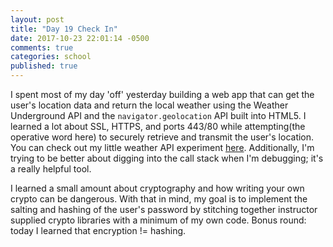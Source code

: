 ```yaml
---
layout: post
title: "Day 19 Check In"
date: 2017-10-23 22:01:14 -0500
comments: true
categories: school
published: true
---
```


I spent most of my day 'off' yesterday building a web app that can get the user's location data and return the local weather using the Weather Underground API and the `navigator.geolocation` API built into HTML5. I learned a lot about SSL, HTTPS, and ports 443/80 while attempting(the operative word here) to securely retrieve and transmit the user's location. You can check out my little weather API experiment [here](http://codepen.io/jljesse/pen/LzvoJq). Additionally, I'm trying to be better about digging into the call stack when I'm debugging; it's a really helpful tool.<!--more-->

I learned a small amount about cryptography and how writing your own crypto can be dangerous. With that in mind, my goal is to implement the salting and hashing of the user's password by stitching together instructor supplied crypto libraries with a minimum of my own code. Bonus round: today I learned that encryption != hashing.